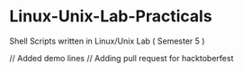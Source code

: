 # Linux-Unix-Lab-Practicals
Shell Scripts written in Linux/Unix Lab ( Semester 5 )


// Added demo lines
// Adding pull request for hacktoberfest